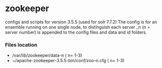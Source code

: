 # zookeeper
configs and scripts for version 3.5.5 (used for solr 7.7.2)
The config is for an ensemble running on one single node, to distinguish each server _n (n = server number) is appended to the config files and data and id folders.
### Files location
* /var/lib/zookeeper/data-n ( n= 1-3)  
* ~/apache-zookeeper-3.5.5-bin/conf/zoo-n.cfg ( n= 1-3)  
